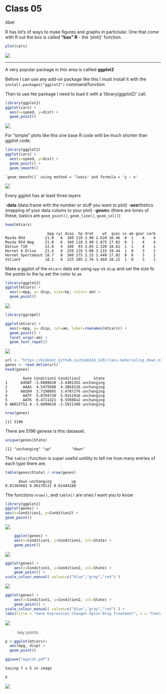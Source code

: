 # Class 05
Abel

R has lot’s of ways to make figures and graphs in particlular. One that
come with R out the box is called **“bas” R** - the ‘plot()’ function.

``` r
plot(cars) 
```

![](class05_files/figure-commonmark/unnamed-chunk-1-1.png)

------------------------------------------------------------------------

A very popular package in this area is callled **ggplot2**

Before I can use any add-on package like this I must install it with the
`install.packages("ggplot2")` command/function

Then to use hte package I need to load it with a ‘library(ggplot2)’
call.

``` r
library(ggplot2)
ggplot(cars) + 
  aes(x=speed, y=dist) + 
  geom_point()
```

![](class05_files/figure-commonmark/unnamed-chunk-2-1.png)

For “simple” plots like this one base R code witll be much shorter than
ggplot code.

``` r
library(ggplot2)
ggplot(cars) + 
  aes(x=speed, y=dist) + 
  geom_point() +
  geom_smooth()
```

    `geom_smooth()` using method = 'loess' and formula = 'y ~ x'

![](class05_files/figure-commonmark/unnamed-chunk-3-1.png)

Every ggplot has at least three layers

\-**data** (data.frame with the number or stuff you want to plot)
-**aes**tthetics (mapping of your data colums to your plot) -**geom**s
(there are tones of these, basics are `geom_point()`, `geom_line()`,
`geom_col()`)

``` r
head(mtcars)
```

                       mpg cyl disp  hp drat    wt  qsec vs am gear carb
    Mazda RX4         21.0   6  160 110 3.90 2.620 16.46  0  1    4    4
    Mazda RX4 Wag     21.0   6  160 110 3.90 2.875 17.02  0  1    4    4
    Datsun 710        22.8   4  108  93 3.85 2.320 18.61  1  1    4    1
    Hornet 4 Drive    21.4   6  258 110 3.08 3.215 19.44  1  0    3    1
    Hornet Sportabout 18.7   8  360 175 3.15 3.440 17.02  0  0    3    2
    Valiant           18.1   6  225 105 2.76 3.460 20.22  1  0    3    1

Make a ggplot of the `mtcars` data set using `mpp` vs `disp` and set the
size fo the points to the `hp` set the color to `am`

``` r
library(ggplot2)
ggplot(mtcars) + 
  aes(x=mpg, y= disp, size=hp, color= am) + 
  geom_point() 
```

![](class05_files/figure-commonmark/unnamed-chunk-5-1.png)

``` r
library(ggrepel)

ggplot(mtcars) + 
  aes(x=mpg, y= disp, col=am, label=rownames(mtcars)) + 
  geom_point() +
  facet_wrap(~am) +
  geom_text_repel()
```

![](class05_files/figure-commonmark/unnamed-chunk-6-1.png)

``` r
url <- "https://bioboot.github.io/bimm143_S20/class-material/up_down_expression.txt"
genes <- read.delim(url)
head(genes)
```

            Gene Condition1 Condition2      State
    1      A4GNT -3.6808610 -3.4401355 unchanging
    2       AAAS  4.5479580  4.3864126 unchanging
    3      AASDH  3.7190695  3.4787276 unchanging
    4       AATF  5.0784720  5.0151916 unchanging
    5       AATK  0.4711421  0.5598642 unchanging
    6 AB015752.4 -3.6808610 -3.5921390 unchanging

``` r
nrow(genes)
```

    [1] 5196

There are 5196 genese is this dataaset.

``` r
unique(genes$State)
```

    [1] "unchanging" "up"         "down"      

The `table()`function is super useful untility to tell me how many
entries of each type there are.

``` r
table(genes$State) / nrow(genes)
```


          down unchanging         up 
    0.01385681 0.96170131 0.02444188 

The functions `nrow()`, and `table()` are ones I want you to know

``` r
library(ggplot2)
ggplot(genes) +
aes(x=Condition1, y=Condition2) +
geom_point()
```

![](class05_files/figure-commonmark/unnamed-chunk-10-1.png)

``` r
    ggplot(genes) + 
    aes(x=Condition1, y=Condition2, col=State) +
    geom_point()
```

![](class05_files/figure-commonmark/unnamed-chunk-11-1.png)

``` r
ggplot(genes) + 
    aes(x=Condition1, y=Condition2, col=State) +
    geom_point() +
scale_colour_manual( values=c("blue","gray","red") )
```

![](class05_files/figure-commonmark/unnamed-chunk-12-1.png)

``` r
ggplot(genes) + 
    aes(x=Condition1, y=Condition2, col=State) +
    geom_point() +
scale_colour_manual( values=c("blue","gray","red") ) +
labs(title = "Gene Expression Changes Upton Drug Treatment", x = "Control (no drug)", y= "Drug Treatment")
```

![](class05_files/figure-commonmark/unnamed-chunk-13-1.png)

> key points

``` r
p <-ggplot(mtcars)+
  aes(mpg, disp) +
  geom_point()

ggsave("myplot.pdf")
```

    Saving 7 x 5 in image

``` r
p
```

![](class05_files/figure-commonmark/unnamed-chunk-15-1.png)
